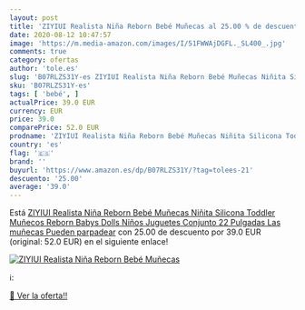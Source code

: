 ```yaml
---
layout: post
title: 'ZIYIUI Realista Niña Reborn Bebé Muñecas al 25.00 % de descuento'
date: 2020-08-12 10:47:57
image: 'https://m.media-amazon.com/images/I/51FWWAjDGFL._SL400_.jpg'
comments: true
category: ofertas
author: 'tole.es'
slug: 'B07RLZS31Y-es ZIYIUI Realista Niña Reborn Bebé Muñecas Niñita Silicona...'
sku: 'B07RLZS31Y-es'
tags: [ 'bebé', ]
actualPrice: 39.0 EUR
currency: EUR
price: 39.0
comparePrice: 52.0 EUR
prodname: 'ZIYIUI Realista Niña Reborn Bebé Muñecas Niñita Silicona Toddler Muñecos Reborn Babys Dolls Niños Juguetes Conjunto 22 Pulgadas Las muñecas Pueden parpadear'
country: 'es'
flag: '🇪🇸'
brand: ''
buyurl: 'https://www.amazon.es/dp/B07RLZS31Y/?tag=tolees-21'
descuento: '25.00'
average: '39.0'
---
```


Está [ZIYIUI Realista Niña Reborn Bebé Muñecas Niñita Silicona Toddler Muñecos Reborn Babys Dolls Niños Juguetes Conjunto 22 Pulgadas Las muñecas Pueden parpadear](https://www.amazon.es/dp/B07RLZS31Y/?tag=tolees-21) con 25.00 de descuento por 39.0 EUR (original: 52.0 EUR) en el siguiente enlace!

[![ZIYIUI Realista Niña Reborn Bebé Muñecas](https://m.media-amazon.com/images/I/51FWWAjDGFL._SL400_.jpg)](https://www.amazon.es/dp/B07RLZS31Y/?tag=tolees-21)

ℹ️:


[🛒 Ver la oferta!!](https://www.amazon.es/dp/B07RLZS31Y/?tag=tolees-21)
